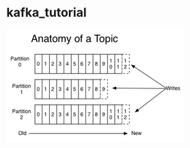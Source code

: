 # kafka_tutorial

![alt text](https://github.com/michuW93/kafka_tutorial/blob/master/topic_anatomy.png?raw=true)
